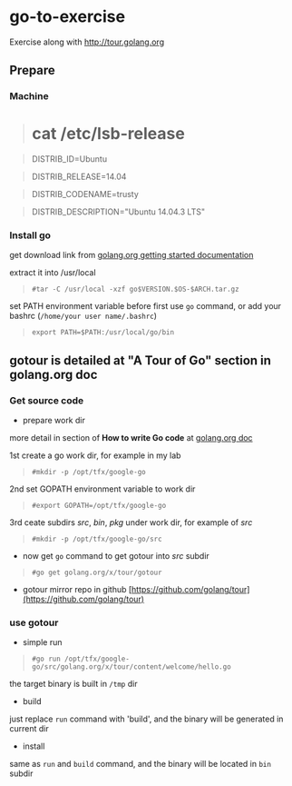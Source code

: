 # go-to-exercise
Exercise along with http://tour.golang.org

## Prepare

### Machine

># cat /etc/lsb-release

>DISTRIB_ID=Ubuntu

>DISTRIB_RELEASE=14.04

>DISTRIB_CODENAME=trusty

>DISTRIB_DESCRIPTION="Ubuntu 14.04.3 LTS"


### Install go

get download link from [golang.org getting started documentation](http://golang.org/doc/install)

extract it into /usr/local

>`#tar -C /usr/local -xzf go$VERSION.$OS-$ARCH.tar.gz`

set PATH environment variable before first use `go` command, or add your bashrc (`/home/your user name/.bashrc`)

>`export PATH=$PATH:/usr/local/go/bin`

## gotour is detailed at "A Tour of Go" section in golang.org doc 

### Get source code

* prepare work dir

more detail in section of __How to write Go code__ at [golang.org doc](http://golang.org/doc/)

1st create a go work dir, for example in my lab

>`#mkdir -p /opt/tfx/google-go`

2nd set GOPATH environment variable to work dir

>`#export GOPATH=/opt/tfx/google-go`

3rd ceate subdirs _src_, _bin_, _pkg_ under work dir, for example of _src_

>`#mkdir -p /opt/tfx/google-go/src`

* now get `go` command to get gotour into _src_ subdir

>`#go get golang.org/x/tour/gotour`

* gotour mirror repo in github [https://github.com/golang/tour](https://github.com/golang/tour) 

### use gotour

* simple run

>`#go run /opt/tfx/google-go/src/golang.org/x/tour/content/welcome/hello.go`

the target binary is built in `/tmp` dir

* build

just replace `run` command with 'build', and the binary will be generated in current dir

* install

same as `run` and `build` command, and the binary will be located in `bin` subdir
